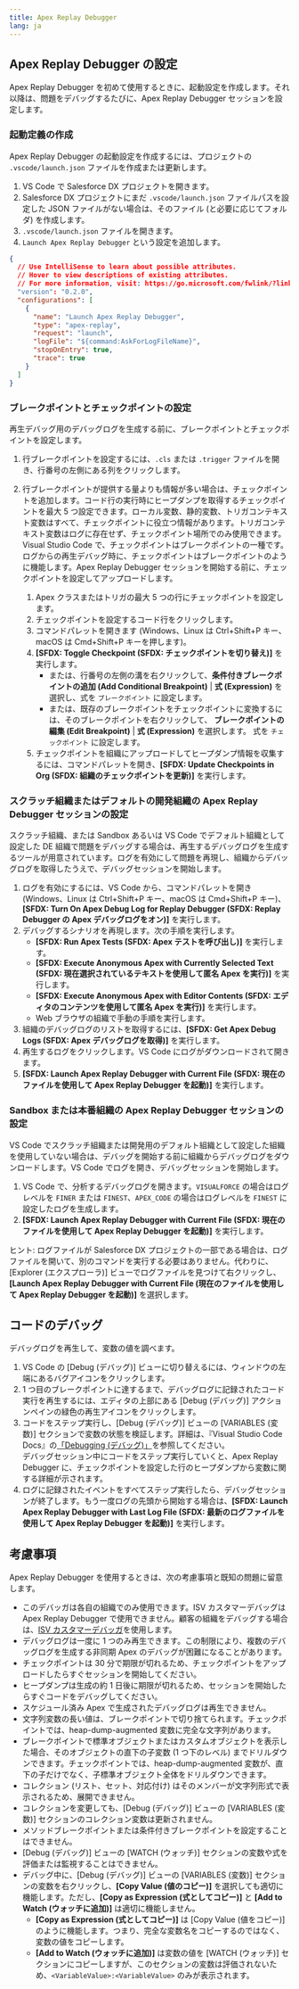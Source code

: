 ```yaml
---
title: Apex Replay Debugger
lang: ja
---
```


## Apex Replay Debugger の設定

Apex Replay Debugger を初めて使用するときに、起動設定を作成します。それ以降は、問題をデバッグするたびに、Apex Replay Debugger セッションを設定します。

### 起動定義の作成

Apex Replay Debugger の起動設定を作成するには、プロジェクトの `.vscode/launch.json` ファイルを作成または更新します。

1. VS Code で Salesforce DX プロジェクトを開きます。
1. Salesforce DX プロジェクトにまだ `.vscode/launch.json` ファイルパスを設定した JSON ファイルがない場合は、そのファイル \(と必要に応じてフォルダ\) を作成します。
1. `.vscode/launch.json` ファイルを開きます。
1. `Launch Apex Replay Debugger` という設定を追加します。

```json
{
  // Use IntelliSense to learn about possible attributes.
  // Hover to view descriptions of existing attributes.
  // For more information, visit: https://go.microsoft.com/fwlink/?linkid=830387
  "version": "0.2.0",
  "configurations": [
    {
      "name": "Launch Apex Replay Debugger",
      "type": "apex-replay",
      "request": "launch",
      "logFile": "${command:AskForLogFileName}",
      "stopOnEntry": true,
      "trace": true
    }
  ]
}
```

### ブレークポイントとチェックポイントの設定

再生デバッグ用のデバッグログを生成する前に、ブレークポイントとチェックポイントを設定します。

1.  行ブレークポイントを設定するには、`.cls` または `.trigger` ファイルを開き、行番号の左側にある列をクリックします。
1.  行ブレークポイントが提供する量よりも情報が多い場合は、チェックポイントを追加します。コード行の実行時にヒープダンプを取得するチェックポイントを最大 5 つ設定できます。ローカル変数、静的変数、トリガコンテキスト変数はすべて、チェックポイントに役立つ情報があります。トリガコンテキスト変数はログに存在せず、チェックポイント場所でのみ使用できます。  
    Visual Studio Code で、チェックポイントはブレークポイントの一種です。ログからの再生デバッグ時に、チェックポイントはブレークポイントのように機能します。Apex Replay Debugger セッションを開始する前に、チェックポイントを設定してアップロードします。

    1.  Apex クラスまたはトリガの最大 5 つの行にチェックポイントを設定します。
    1.  チェックポイントを設定するコード行をクリックします。
    1.  コマンドパレットを開きます \(Windows、Linux は Ctrl+Shift+P キー、macOS は Cmd+Shift+P キーを押します\)。
    1.  **[SFDX: Toggle Checkpoint \(SFDX: チェックポイントを切り替え\)]** を実行します。
        - または、行番号の左側の溝を右クリックして、**条件付きブレークポイントの追加 (Add Conditional Breakpoint)** \| **式 (Expression)** を選択し、式を `ブレークポイント` に設定します。
        - または、既存のブレークポイントをチェックポイントに変換するには、そのブレークポイントを右クリックして、 **ブレークポイントの編集 (Edit Breakpoint)** \| **式 (Expression)** を選択します。 式を `チェックポイント` に設定します。
    1.  チェックポイントを組織にアップロードしてヒープダンプ情報を収集するには、コマンドパレットを開き、**[SFDX: Update Checkpoints in Org \(SFDX: 組織のチェックポイントを更新\)]** を実行します。

### スクラッチ組織またはデフォルトの開発組織の Apex Replay Debugger セッションの設定

スクラッチ組織、または Sandbox あるいは VS Code でデフォルト組織として設定した DE 組織で問題をデバッグする場合は、再生するデバッグログを生成するツールが用意されています。ログを有効にして問題を再現し、組織からデバッグログを取得したうえで、デバッグセッションを開始します。

1. ログを有効にするには、VS Code から、コマンドパレットを開き \(Windows、Linux は Ctrl+Shift+P キー、macOS は Cmd+Shift+P キー\)、**[SFDX: Turn On Apex Debug Log for Replay Debugger \(SFDX: Replay Debugger の Apex デバッグログをオン\)]** を実行します。
1. デバッグするシナリオを再現します。次の手順を実行します。
   - **[SFDX: Run Apex Tests \(SFDX: Apex テストを呼び出し\)]** を実行します。
   - **[SFDX: Execute Anonymous Apex with Currently Selected Text \(SFDX: 現在選択されているテキストを使用して匿名 Apex を実行\)]** を実行します。
   - **[SFDX: Execute Anonymous Apex with Editor Contents \(SFDX: エディタのコンテンツを使用して匿名 Apex を実行\)]** を実行します。
   - Web ブラウザの組織で手動の手順を実行します。
1. 組織のデバッグログのリストを取得するには、**[SFDX: Get Apex Debug Logs \(SFDX: Apex デバッグログを取得\)]** を実行します。
1. 再生するログをクリックします。VS Code にログがダウンロードされて開きます。
1. **[SFDX: Launch Apex Replay Debugger with Current File \(SFDX: 現在のファイルを使用して Apex Replay Debugger を起動\)]** を実行します。

### Sandbox または本番組織の Apex Replay Debugger セッションの設定

VS Code でスクラッチ組織または開発用のデフォルト組織として設定した組織を使用していない場合は、デバッグを開始する前に組織からデバッグログをダウンロードします。VS Code でログを開き、デバッグセッションを開始します。

1. VS Code で、分析するデバッグログを開きます。`VISUALFORCE` の場合はログレベルを `FINER` または `FINEST`、`APEX_CODE` の場合はログレベルを `FINEST` に設定したログを生成します。
1. **[SFDX: Launch Apex Replay Debugger with Current File \(SFDX: 現在のファイルを使用して Apex Replay Debugger を起動\)]** を実行します。

ヒント: ログファイルが Salesforce DX プロジェクトの一部である場合は、ログファイルを開いて、別のコマンドを実行する必要はありません。代わりに、[Explorer \(エクスプローラ\)] ビューでログファイルを見つけて右クリックし、**[Launch Apex Replay Debugger with Current File \(現在のファイルを使用して Apex Replay Debugger を起動\)]** を選択します。

## コードのデバッグ

デバッグログを再生して、変数の値を調べます。

1. VS Code の [Debug \(デバッグ\)] ビューに切り替えるには、ウィンドウの左端にあるバグアイコンをクリックします。
1. 1 つ目のブレークポイントに達するまで、デバッグログに記録されたコード実行を再生するには、エディタの上部にある [Debug \(デバッグ\)] アクションペインの緑色の再生アイコンをクリックします。
1. コードをステップ実行し、[Debug \(デバッグ\)] ビューの [VARIABLES \(変数\)] セクションで変数の状態を検証します。詳細は、『Visual Studio Code Docs』の[「Debugging \(デバッグ\)」](https://code.visualstudio.com/docs/editor/debugging)を参照してください。  
   デバッグセッション中にコードをステップ実行していくと、Apex Replay Debugger に、チェックポイントを設定した行のヒープダンプから変数に関する詳細が示されます。
1. ログに記録されたイベントをすべてステップ実行したら、デバッグセッションが終了します。もう一度ログの先頭から開始する場合は、**[SFDX: Launch Apex Replay Debugger with Last Log File \(SFDX: 最新のログファイルを使用して Apex Replay Debugger を起動\)]** を実行します。

## 考慮事項

Apex Replay Debugger を使用するときは、次の考慮事項と既知の問題に留意します。

- このデバッガは各自の組織でのみ使用できます。ISV カスタマーデバッグは Apex Replay Debugger で使用できません。顧客の組織をデバッグする場合は、[ISV カスタマーデバッガ](./ja/apex/isv-debugger)を使用します。
- デバッグログは一度に 1 つのみ再生できます。この制限により、複数のデバッグログを生成する非同期 Apex のデバッグが困難になることがあります。
- チェックポイントは 30 分で期限が切れるため、チェックポイントをアップロードしたらすぐセッションを開始してください。
- ヒープダンプは生成の約 1 日後に期限が切れるため、セッションを開始したらすぐコードをデバッグしてください。
- スケジュール済み Apex で生成されたデバッグログは再生できません。
- 文字列変数の長い値は、ブレークポイントで切り捨てられます。チェックポイントでは、heap-dump-augmented 変数に完全な文字列があります。
- ブレークポイントで標準オブジェクトまたはカスタムオブジェクトを表示した場合、そのオブジェクトの直下の子変数 \(1 つ下のレベル\) までドリルダウンできます。チェックポイントでは、heap-dump-augmented 変数が、直下の子だけでなく、子標準オブジェクト全体をドリルダウンできます。
- コレクション \(リスト、セット、対応付け\) はそのメンバーが文字列形式で表示されるため、展開できません。
- コレクションを変更しても、[Debug \(デバッグ\)] ビューの [VARIABLES \(変数\)] セクションのコレクション変数は更新されません。
- メソッドブレークポイントまたは条件付きブレークポイントを設定することはできません。
- [Debug \(デバッグ\)] ビューの [WATCH \(ウォッチ\)] セクションの変数や式を評価または監視することはできません。
- デバッグ中に、[Debug \(デバッグ\)] ビューの [VARIABLES \(変数\)] セクションの変数を右クリックし、**[Copy Value \(値のコピー\)]** を選択しても適切に機能します。ただし、**[Copy as Expression \(式としてコピー\)]** と **[Add to Watch \(ウォッチに追加\)]** は適切に機能しません。
  - **[Copy as Expression \(式としてコピー\)]** は [Copy Value \(値をコピー\)] のように機能します。つまり、完全な変数名をコピーするのではなく、変数の値をコピーします。
  - **[Add to Watch \(ウォッチに追加\)]** は変数の値を [WATCH \(ウォッチ\)] セクションにコピーしますが、このセクションの変数は評価されないため、`<VariableValue>:<VariableValue>` のみが表示されます。
